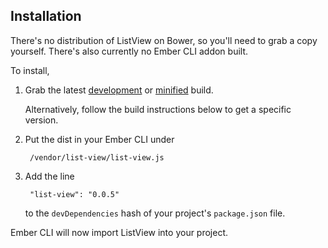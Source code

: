 Installation
------------

There's no distribution of ListView on Bower, so you'll need to grab a copy yourself. There's also currently no Ember CLI addon built.

To install,

1. Grab the latest [development](http://builds.emberjs.com/list-view/list-view-latest.js) or [minified](http://builds.emberjs.com/list-view/list-view-latest.min.js) build. 

    Alternatively, follow the build instructions below to get a specific version.

2. Put the dist in your Ember CLI under

        /vendor/list-view/list-view.js

3. Add the line

        "list-view": "0.0.5"

    to the `devDependencies` hash of your project's `package.json` file.

Ember CLI will now import ListView into your project.

